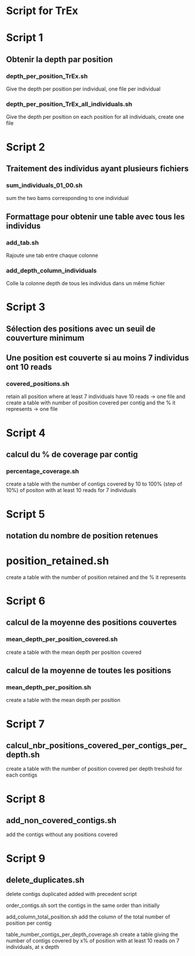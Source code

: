 # Script for TrEx

# Script 1
## Obtenir la depth par position

### depth_per_position_TrEx.sh
Give the depth per position per individual, one file per individual

### depth_per_position_TrEx_all_individuals.sh
Give the depth per position on each position for all individuals, create one file

# Script 2
## Traitement des individus ayant plusieurs fichiers
### sum_individuals_01_00.sh
sum the two bams corresponding to one individual

## Formattage pour obtenir une table avec tous les individus 
### add_tab.sh
Rajoute une tab entre chaque colonne

### add_depth_column_individuals
Colle la colonne depth de tous les individus dans un même fichier

# Script 3
## Sélection des positions avec un seuil de couverture minimum
## Une position est couverte si au moins 7 individus ont 10 reads
### covered_positions.sh
retain all position where at least 7 individuals have 10 reads -> one file
and create a table with number of position covered per contig and the % it represents -> one file

# Script 4
## calcul du % de coverage par contig 
### percentage_coverage.sh
create a table with the number of contigs covered by 10 to 100% (step of 10%) of positon with at least 10 reads for 7 individuals

# Script 5 
## notation du nombre de position retenues 
# position_retained.sh
create a table with the number of position retained and the % it represents

# Script 6
## calcul de la moyenne des positions couvertes
### mean_depth_per_position_covered.sh
create a table with the mean depth per position covered

## calcul de la moyenne de toutes les positions
### mean_depth_per_position.sh
create a table with the mean depth per position 

# Script 7
## calcul_nbr_positions_covered_per_contigs_per_depth.sh
create a table with the number of position covered per depth treshold for each contigs

# Script 8
## add_non_covered_contigs.sh
add the contigs without any positions covered

# Script 9 
## delete_duplicates.sh
delete contigs duplicated added with precedent script

order_contigs.sh
sort the contigs in the same order than initially

add_column_total_position.sh
add the column of the total number of position per contig

table_number_contigs_per_depth_coverage.sh
create a table giving the number of contigs covered by x% of position with at least 10 reads on 7 individuals, at x depth

